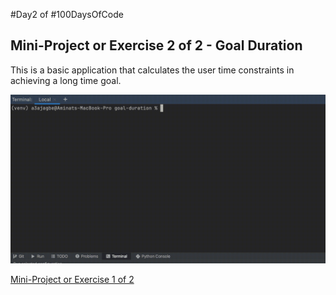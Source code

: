 #Day2 of #100DaysOfCode


## Mini-Project or Exercise 2 of 2 - Goal Duration
This is a basic application that calculates the user time constraints in achieving a long time goal.


![Demo](https://github.com/A3AJAGBE/goal-duration/blob/main/goal-duration-video.gif)

[Mini-Project or Exercise 1 of 2](https://github.com/A3AJAGBE/bmi-calc)
